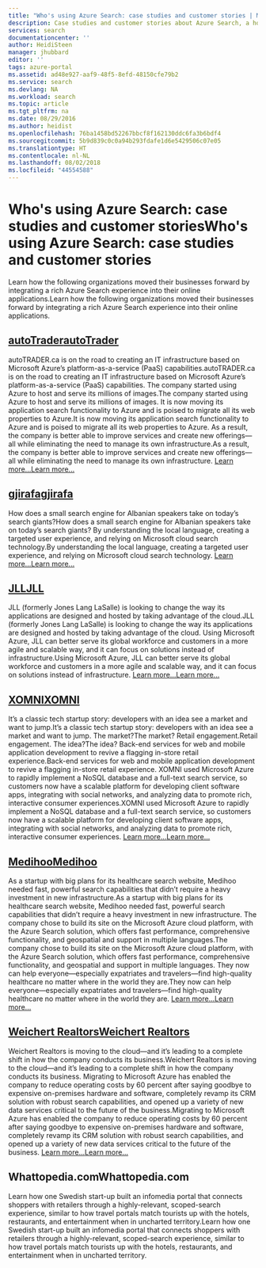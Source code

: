 ```yaml
---
title: "Who's using Azure Search: case studies and customer stories | Microsoft Docs"
description: Case studies and customer stories about Azure Search, a hosted cloud search service on Microsoft Azure.
services: search
documentationcenter: ''
author: HeidiSteen
manager: jhubbard
editor: ''
tags: azure-portal
ms.assetid: ad48e927-aaf9-48f5-8efd-48150cfe79b2
ms.service: search
ms.devlang: NA
ms.workload: search
ms.topic: article
ms.tgt_pltfrm: na
ms.date: 08/29/2016
ms.author: heidist
ms.openlocfilehash: 76ba1458bd52267bbcf8f162130ddc6fa3b6bdf4
ms.sourcegitcommit: 5b9d839c0c0a94b293fdafe1d6e5429506c07e05
ms.translationtype: HT
ms.contentlocale: nl-NL
ms.lasthandoff: 08/02/2018
ms.locfileid: "44554588"
---
```

# <a name="whos-using-azure-search-case-studies-and-customer-stories"></a><span data-ttu-id="78016-103">Who's using Azure Search: case studies and customer stories</span><span class="sxs-lookup"><span data-stu-id="78016-103">Who's using Azure Search: case studies and customer stories</span></span>
<span data-ttu-id="78016-104">Learn how the following organizations moved their businesses forward by integrating a rich Azure Search experience into their online applications.</span><span class="sxs-lookup"><span data-stu-id="78016-104">Learn how the following organizations moved their businesses forward by integrating a rich Azure Search experience into their online applications.</span></span>

## <a name="autotraderhttpscustomersmicrosoftcompagescustomerstoryaspxrecid18596"></a>[<span data-ttu-id="78016-105">autoTrader</span><span class="sxs-lookup"><span data-stu-id="78016-105">autoTrader</span></span>](https://customers.microsoft.com/Pages/CustomerStory.aspx?recid=18596)
<span data-ttu-id="78016-106">autoTRADER.ca is on the road to creating an IT infrastructure based on Microsoft Azure’s platform-as-a-service (PaaS) capabilities.</span><span class="sxs-lookup"><span data-stu-id="78016-106">autoTRADER.ca is on the road to creating an IT infrastructure based on Microsoft Azure’s platform-as-a-service (PaaS) capabilities.</span></span> <span data-ttu-id="78016-107">The company started using Azure to host and serve its millions of images.</span><span class="sxs-lookup"><span data-stu-id="78016-107">The company started using Azure to host and serve its millions of images.</span></span> <span data-ttu-id="78016-108">It is now moving its application search functionality to Azure and is poised to migrate all its web properties to Azure.</span><span class="sxs-lookup"><span data-stu-id="78016-108">It is now moving its application search functionality to Azure and is poised to migrate all its web properties to Azure.</span></span> <span data-ttu-id="78016-109">As a result, the company is better able to improve services and create new offerings—all while eliminating the need to manage its own infrastructure.</span><span class="sxs-lookup"><span data-stu-id="78016-109">As a result, the company is better able to improve services and create new offerings—all while eliminating the need to manage its own infrastructure.</span></span> [<span data-ttu-id="78016-110">Learn more...</span><span class="sxs-lookup"><span data-stu-id="78016-110">Learn more...</span></span>](https://customers.microsoft.com/Pages/CustomerStory.aspx?recid=18596)

## <a name="gjirafahttpscustomersmicrosoftcompagescustomerstoryaspxrecid18633"></a>[<span data-ttu-id="78016-111">gjirafa</span><span class="sxs-lookup"><span data-stu-id="78016-111">gjirafa</span></span>](https://customers.microsoft.com/Pages/CustomerStory.aspx?recid=18633)
<span data-ttu-id="78016-112">How does a small search engine for Albanian speakers take on today’s search giants?</span><span class="sxs-lookup"><span data-stu-id="78016-112">How does a small search engine for Albanian speakers take on today’s search giants?</span></span> <span data-ttu-id="78016-113">By understanding the local language, creating a targeted user experience, and relying on Microsoft cloud search technology.</span><span class="sxs-lookup"><span data-stu-id="78016-113">By understanding the local language, creating a targeted user experience, and relying on Microsoft cloud search technology.</span></span> [<span data-ttu-id="78016-114">Learn more...</span><span class="sxs-lookup"><span data-stu-id="78016-114">Learn more...</span></span>](https://customers.microsoft.com/Pages/CustomerStory.aspx?recid=18633)

## <a name="jllhttpscustomersmicrosoftcompagescustomerstoryaspxrecid18662"></a>[<span data-ttu-id="78016-115">JLL</span><span class="sxs-lookup"><span data-stu-id="78016-115">JLL</span></span>](https://customers.microsoft.com/Pages/CustomerStory.aspx?recid=18662)
<span data-ttu-id="78016-116">JLL (formerly Jones Lang LaSalle) is looking to change the way its applications are designed and hosted by taking advantage of the cloud.</span><span class="sxs-lookup"><span data-stu-id="78016-116">JLL (formerly Jones Lang LaSalle) is looking to change the way its applications are designed and hosted by taking advantage of the cloud.</span></span> <span data-ttu-id="78016-117">Using Microsoft Azure, JLL can better serve its global workforce and customers in a more agile and scalable way, and it can focus on solutions instead of infrastructure.</span><span class="sxs-lookup"><span data-stu-id="78016-117">Using Microsoft Azure, JLL can better serve its global workforce and customers in a more agile and scalable way, and it can focus on solutions instead of infrastructure.</span></span> [<span data-ttu-id="78016-118">Learn more...</span><span class="sxs-lookup"><span data-stu-id="78016-118">Learn more...</span></span>](https://customers.microsoft.com/Pages/CustomerStory.aspx?recid=18662)

## <a name="xomnihttpscustomersmicrosoftcompagescustomerstoryaspxrecid18667"></a>[<span data-ttu-id="78016-119">XOMNI</span><span class="sxs-lookup"><span data-stu-id="78016-119">XOMNI</span></span>](https://customers.microsoft.com/Pages/CustomerStory.aspx?recid=18667)
<span data-ttu-id="78016-120">It’s a classic tech startup story: developers with an idea see a market and want to jump.</span><span class="sxs-lookup"><span data-stu-id="78016-120">It’s a classic tech startup story: developers with an idea see a market and want to jump.</span></span> <span data-ttu-id="78016-121">The market?</span><span class="sxs-lookup"><span data-stu-id="78016-121">The market?</span></span> <span data-ttu-id="78016-122">Retail engagement.</span><span class="sxs-lookup"><span data-stu-id="78016-122">Retail engagement.</span></span> <span data-ttu-id="78016-123">The idea?</span><span class="sxs-lookup"><span data-stu-id="78016-123">The idea?</span></span> <span data-ttu-id="78016-124">Back-end services for web and mobile application development to revive a flagging in-store retail experience.</span><span class="sxs-lookup"><span data-stu-id="78016-124">Back-end services for web and mobile application development to revive a flagging in-store retail experience.</span></span> <span data-ttu-id="78016-125">XOMNI used Microsoft Azure to rapidly implement a NoSQL database and a full-text search service, so customers now have a scalable platform for developing client software apps, integrating with social networks, and analyzing data to promote rich, interactive consumer experiences.</span><span class="sxs-lookup"><span data-stu-id="78016-125">XOMNI used Microsoft Azure to rapidly implement a NoSQL database and a full-text search service, so customers now have a scalable platform for developing client software apps, integrating with social networks, and analyzing data to promote rich, interactive consumer experiences.</span></span> [<span data-ttu-id="78016-126">Learn more...</span><span class="sxs-lookup"><span data-stu-id="78016-126">Learn more...</span></span>](https://customers.microsoft.com/Pages/CustomerStory.aspx?recid=18667)

## <a name="medihoohttpscustomersmicrosoftcompagescustomerstoryaspxrecid19540"></a>[<span data-ttu-id="78016-127">Medihoo</span><span class="sxs-lookup"><span data-stu-id="78016-127">Medihoo</span></span>](https://customers.microsoft.com/Pages/CustomerStory.aspx?recid=19540)
<span data-ttu-id="78016-128">As a startup with big plans for its healthcare search website, Medihoo needed fast, powerful search capabilities that didn’t require a heavy investment in new infrastructure.</span><span class="sxs-lookup"><span data-stu-id="78016-128">As a startup with big plans for its healthcare search website, Medihoo needed fast, powerful search capabilities that didn’t require a heavy investment in new infrastructure.</span></span> <span data-ttu-id="78016-129">The company chose to build its site on the Microsoft Azure cloud platform, with the Azure Search solution, which offers fast performance, comprehensive functionality, and geospatial and support in multiple languages.</span><span class="sxs-lookup"><span data-stu-id="78016-129">The company chose to build its site on the Microsoft Azure cloud platform, with the Azure Search solution, which offers fast performance, comprehensive functionality, and geospatial and support in multiple languages.</span></span> <span data-ttu-id="78016-130">They now can help everyone—especially expatriates and travelers—find high-quality healthcare no matter where in the world they are.</span><span class="sxs-lookup"><span data-stu-id="78016-130">They now can help everyone—especially expatriates and travelers—find high-quality healthcare no matter where in the world they are.</span></span> [<span data-ttu-id="78016-131">Learn more...</span><span class="sxs-lookup"><span data-stu-id="78016-131">Learn more...</span></span>](https://customers.microsoft.com/Pages/CustomerStory.aspx?recid=19540)

## <a name="weichert-realtorshttpscustomersmicrosoftcompagescustomerstoryaspxrecid21252"></a>[<span data-ttu-id="78016-132">Weichert Realtors</span><span class="sxs-lookup"><span data-stu-id="78016-132">Weichert Realtors</span></span>](https://customers.microsoft.com/Pages/CustomerStory.aspx?recid=21252)
<span data-ttu-id="78016-133">Weichert Realtors is moving to the cloud—and it’s leading to a complete shift in how the company conducts its business.</span><span class="sxs-lookup"><span data-stu-id="78016-133">Weichert Realtors is moving to the cloud—and it’s leading to a complete shift in how the company conducts its business.</span></span> <span data-ttu-id="78016-134">Migrating to Microsoft Azure has enabled the company to reduce operating costs by 60 percent after saying goodbye to expensive on-premises hardware and software, completely revamp its CRM solution with robust search capabilities, and opened up a variety of new data services critical to the future of the business.</span><span class="sxs-lookup"><span data-stu-id="78016-134">Migrating to Microsoft Azure has enabled the company to reduce operating costs by 60 percent after saying goodbye to expensive on-premises hardware and software, completely revamp its CRM solution with robust search capabilities, and opened up a variety of new data services critical to the future of the business.</span></span> [<span data-ttu-id="78016-135">Learn more...</span><span class="sxs-lookup"><span data-stu-id="78016-135">Learn more...</span></span>](https://customers.microsoft.com/Pages/CustomerStory.aspx?recid=21252)

## <a name="whattopediacom"></a><span data-ttu-id="78016-136">Whattopedia.com</span><span class="sxs-lookup"><span data-stu-id="78016-136">Whattopedia.com</span></span>
<span data-ttu-id="78016-137">Learn how one Swedish start-up built an infomedia portal that connects shoppers with retailers through a highly-relevant, scoped-search experience, similar to how travel portals match tourists up with the hotels, restaurants, and entertainment when in uncharted territory.</span><span class="sxs-lookup"><span data-stu-id="78016-137">Learn how one Swedish start-up built an infomedia portal that connects shoppers with retailers through a highly-relevant, scoped-search experience, similar to how travel portals match tourists up with the hotels, restaurants, and entertainment when in uncharted territory.</span></span>

<!--Image References -- here for future reference. Had to -->
[1]: https://docstestmedia1.blob.core.windows.net/azure-media/articles/search/media/search-case-studies/autotrader_m.png
[2]: https://docstestmedia1.blob.core.windows.net/azure-media/articles/search/media/search-case-studies/gjirafa_m.png
[3]: https://docstestmedia1.blob.core.windows.net/azure-media/articles/search/media/search-case-studies/JLL_m.png
[4]: https://docstestmedia1.blob.core.windows.net/azure-media/articles/search/media/search-case-studies/medihoo_m.png
[5]: https://docstestmedia1.blob.core.windows.net/azure-media/articles/search/media/search-case-studies/weichert_m.png
[xomni]: https://docstestmedia1.blob.core.windows.net/azure-media/articles/search/media/search-case-studies/xomni_m.png






